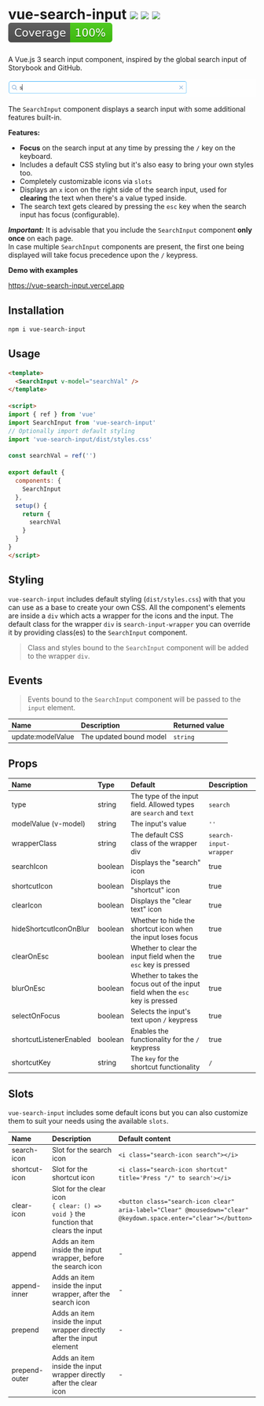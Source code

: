 # vue-search-input <a href="https://npm.im/vue-search-input"><img src="https://badgen.net/npm/v/vue-search-input"></a> ![](https://img.badgesize.io/kouts/vue-search-input/main/dist/vue-search-input.umd.js.svg) ![](https://img.badgesize.io/kouts/vue-search-input/main/dist/vue-search-input.umd.js.svg?compression=gzip) ![](coverage/badge.svg)

A Vue.js 3 search input component, inspired by the global search input of Storybook and GitHub.

![](.github/vue-search-input.gif)

The `SearchInput` component displays a search input with some additional features built-in.

**Features:**

- **Focus** on the search input at any time by pressing the `/` key on the keyboard.
- Includes a default CSS styling but it's also easy to bring your own styles too.
- Completely customizable icons via `slots`
- Displays an `x` icon on the right side of the search input, used for **clearing** the text when there's a value typed inside.
- The search text gets cleared by pressing the `esc` key when the search input has focus (configurable).

**_Important:_** It is advisable that you include the `SearchInput` component **only once** on each page.  
 In case multiple `SearchInput` components are present, the first one being displayed will take focus precedence upon the `/` keypress.

**Demo with examples**

https://vue-search-input.vercel.app

## Installation

```bash
npm i vue-search-input
```

## Usage

```html
<template>
  <SearchInput v-model="searchVal" />
</template>

<script>
import { ref } from 'vue'
import SearchInput from 'vue-search-input'
// Optionally import default styling
import 'vue-search-input/dist/styles.css'

const searchVal = ref('')

export default {
  components: {
    SearchInput
  },
  setup() {
    return {
      searchVal
    }
  }
}
</script>
```

## Styling
`vue-search-input` includes default styling (`dist/styles.css`) with that you can use as a base to create your own CSS.
All the component's elements are inside a `div` which acts a wrapper for the icons and the input.
The default class for the wrapper `div` is `search-input-wrapper` you can override it by providing class(es) to the `SearchInput` component.
> Class and styles bound to the `SearchInput` component will be added to the wrapper `div`.

## Events
> Events bound to the `SearchInput` component will be passed to the `input` element.

| Name | Description | Returned value
| :--- | :--- | :--- |
| update:modelValue | The updated bound model | `string`

## Props
| Name | Type | Default | Description
| :--- | :--- | :--- | :--- |
| type | string | The type of the input field. Allowed types are `search` and `text` | `search` |
| modelValue (v-model) | string | The input's value | `''` |
| wrapperClass | string | The default CSS class of the wrapper div | `search-input-wrapper` |
| searchIcon | boolean | Displays the "search" icon | true |
| shortcutIcon | boolean | Displays the "shortcut" icon | true |
| clearIcon | boolean | Displays the "clear text" icon | true |
| hideShortcutIconOnBlur | boolean | Whether to hide the shortcut icon when the input loses focus | true |
| clearOnEsc | boolean | Whether to clear the input field when the `esc` key is pressed | true |
| blurOnEsc | boolean | Whether to takes the focus out of the input field when the `esc` key is pressed | true |
| selectOnFocus | boolean | Selects the input's text upon `/` keypress | true |
| shortcutListenerEnabled | boolean | Enables the functionality for the `/` keypress | true |
| shortcutKey | string | The `key` for the shortcut functionality | `/` |

## Slots

`vue-search-input` includes some default icons but you can also customize them to suit your needs using the available `slots`.

| Name | Description | Default content
| :--- | :--- | :--- |
| search-icon | Slot for the search icon | `<i class="search-icon search"></i>` |
| shortcut-icon | Slot for the shortcut icon | `<i class="search-icon shortcut" title='Press "/" to search'></i>` |
| clear-icon | Slot for the clear icon <br />`{ clear: () => void }` the function that clears the input |  `<button class="search-icon clear" aria-label="Clear" @mousedown="clear" @keydown.space.enter="clear"></button>`|
| append | Adds an item inside the input wrapper, before the search icon | - |
| append-inner | Adds an item inside the input wrapper, after the search icon | - |
| prepend | Adds an item inside the input wrapper directly after the input element | - |
| prepend-outer | Adds an item inside the input wrapper directly after the clear icon | - |